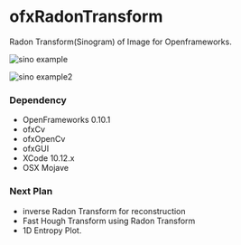 # ofxRadonTransform
Radon Transform(Sinogram) of Image for Openframeworks.

![sino example]( https://github.com/bemoregt/ofxRadonTransform/blob/master/sino.png "example")

![sino example2]( https://github.com/bemoregt/ofxRadonTransform/blob/master/sino2.png "example2")

### Dependency
- OpenFrameworks 0.10.1
- ofxCv
- ofxOpenCv
- ofxGUI
- XCode 10.12.x
- OSX Mojave

### Next Plan
- inverse Radon Transform for reconstruction
- Fast Hough Transform using Radon Transform
- 1D Entropy Plot.

